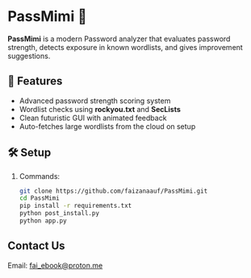 # PassMimi 🔐

**PassMimi** is a modern Password analyzer that evaluates password strength, detects exposure in known wordlists, and gives improvement suggestions.

## 🚀 Features
- Advanced password strength scoring system  
- Wordlist checks using **rockyou.txt** and **SecLists**  
- Clean futuristic GUI with animated feedback  
- Auto-fetches large wordlists from the cloud on setup  

## 🛠️ Setup

1. Commands:
   ```bash
   git clone https://github.com/faizanaauf/PassMimi.git
   cd PassMimi
   pip install -r requirements.txt
   python post_install.py
   python app.py

## Contact Us
Email: fai_ebook@proton.me

